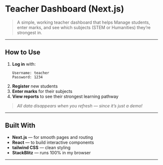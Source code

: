 # Teacher Dashboard (Next.js)

> A simple, working teacher dashboard that helps Manage students, enter marks, and see which subjects (STEM or Humanities) they’re strongest in.

---

## How to Use

1. **Log in** with:
   ```
   Username: teacher
   Password: 1234
   ```
2. **Register** new students
3. **Enter marks** for their subjects
4. **View reports** to see their strongest learning pathway

> _All data disappears when you refresh — since it’s just a demo!_

---

## Built With

- **Next.js** — for smooth pages and routing
- **React** — to build interactive components
- **tailwind CSS** — clean styling
- **StackBlitz** — runs 100% in my browser

---
